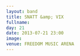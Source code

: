 ```yaml
---
layout: band
title: SNATT &amp; VIX
fullname: 
day: 21
date: 2013-07-21 23:00
image: 
venue: FREEDOM MUSIC ARENA
---
```




